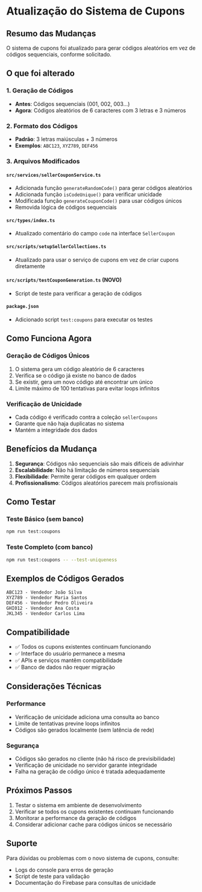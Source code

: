 # Atualização do Sistema de Cupons

## Resumo das Mudanças

O sistema de cupons foi atualizado para gerar códigos aleatórios em vez de códigos sequenciais, conforme solicitado.

## O que foi alterado

### 1. Geração de Códigos
- **Antes**: Códigos sequenciais (001, 002, 003...)
- **Agora**: Códigos aleatórios de 6 caracteres com 3 letras e 3 números

### 2. Formato dos Códigos
- **Padrão**: 3 letras maiúsculas + 3 números
- **Exemplos**: `ABC123`, `XYZ789`, `DEF456`

### 3. Arquivos Modificados

#### `src/services/sellerCouponService.ts`
- Adicionada função `generateRandomCode()` para gerar códigos aleatórios
- Adicionada função `isCodeUnique()` para verificar unicidade
- Modificada função `generateCouponCode()` para usar códigos únicos
- Removida lógica de códigos sequenciais

#### `src/types/index.ts`
- Atualizado comentário do campo `code` na interface `SellerCoupon`

#### `src/scripts/setupSellerCollections.ts`
- Atualizado para usar o serviço de cupons em vez de criar cupons diretamente

#### `src/scripts/testCouponGeneration.ts` (NOVO)
- Script de teste para verificar a geração de códigos

#### `package.json`
- Adicionado script `test:coupons` para executar os testes

## Como Funciona Agora

### Geração de Códigos Únicos
1. O sistema gera um código aleatório de 6 caracteres
2. Verifica se o código já existe no banco de dados
3. Se existir, gera um novo código até encontrar um único
4. Limite máximo de 100 tentativas para evitar loops infinitos

### Verificação de Unicidade
- Cada código é verificado contra a coleção `sellerCoupons`
- Garante que não haja duplicatas no sistema
- Mantém a integridade dos dados

## Benefícios da Mudança

1. **Segurança**: Códigos não sequenciais são mais difíceis de adivinhar
2. **Escalabilidade**: Não há limitação de números sequenciais
3. **Flexibilidade**: Permite gerar códigos em qualquer ordem
4. **Profissionalismo**: Códigos aleatórios parecem mais profissionais

## Como Testar

### Teste Básico (sem banco)
```bash
npm run test:coupons
```

### Teste Completo (com banco)
```bash
npm run test:coupons -- --test-uniqueness
```

## Exemplos de Códigos Gerados

```
ABC123 - Vendedor João Silva
XYZ789 - Vendedor Maria Santos
DEF456 - Vendedor Pedro Oliveira
GHI012 - Vendedor Ana Costa
JKL345 - Vendedor Carlos Lima
```

## Compatibilidade

- ✅ Todos os cupons existentes continuam funcionando
- ✅ Interface do usuário permanece a mesma
- ✅ APIs e serviços mantêm compatibilidade
- ✅ Banco de dados não requer migração

## Considerações Técnicas

### Performance
- Verificação de unicidade adiciona uma consulta ao banco
- Limite de tentativas previne loops infinitos
- Códigos são gerados localmente (sem latência de rede)

### Segurança
- Códigos são gerados no cliente (não há risco de previsibilidade)
- Verificação de unicidade no servidor garante integridade
- Falha na geração de código único é tratada adequadamente

## Próximos Passos

1. Testar o sistema em ambiente de desenvolvimento
2. Verificar se todos os cupons existentes continuam funcionando
3. Monitorar a performance da geração de códigos
4. Considerar adicionar cache para códigos únicos se necessário

## Suporte

Para dúvidas ou problemas com o novo sistema de cupons, consulte:
- Logs do console para erros de geração
- Script de teste para validação
- Documentação do Firebase para consultas de unicidade
